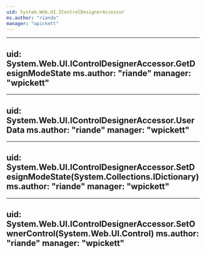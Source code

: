 ```yaml
---
uid: System.Web.UI.IControlDesignerAccessor
ms.author: "riande"
manager: "wpickett"
---
```


---
uid: System.Web.UI.IControlDesignerAccessor.GetDesignModeState
ms.author: "riande"
manager: "wpickett"
---

---
uid: System.Web.UI.IControlDesignerAccessor.UserData
ms.author: "riande"
manager: "wpickett"
---

---
uid: System.Web.UI.IControlDesignerAccessor.SetDesignModeState(System.Collections.IDictionary)
ms.author: "riande"
manager: "wpickett"
---

---
uid: System.Web.UI.IControlDesignerAccessor.SetOwnerControl(System.Web.UI.Control)
ms.author: "riande"
manager: "wpickett"
---
